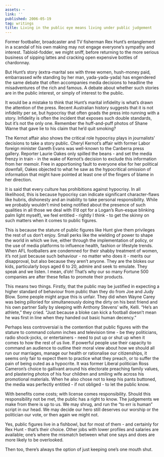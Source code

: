 ```yaml
---
assets: ~
link: ''
published: 2006-05-19
tag: writings
title: Living in the public eye means living under public judgement
---
```

Former footballer, broadcaster and TV fisherman Rex Hunt’s entanglement
in a scandal of his own making may not engage everyone’s sympathy and
interest. Tabloid-fodder, we might sniff, before returning to the more
serious business of sipping lattes and cracking open expensive bottles
of chardonnay.

But Hunt’s story (extra-marital sex with three women, hush-money paid,
embarrassed wife standing by her man, yada-yada-yada) has engendered the
same debate that often accompanies media decisions to headline the
misadventures of the rich and famous. A debate about whether such
stories are in the public interest, or simply of interest to the public.

It would be a mistake to think that Hunt’s marital infidelity is what’s
drawn the attention of the press. Recent Australian history suggests
that it is not infidelity per se, but hypocrisy that often goads the
press into running with a story. Infidelity is often the incident that
exposes such double standards, but it’s not the only one. Remember the
huff-and-puff photos of Shane Warne that gave lie to his claim that he’d
quit smoking?

The Kernot affair also shows the critical role hypocrisy plays in
journalists’ decisions to take a story public. Cheryl Kernot’s affair
with former Labor foreign minister Gareth Evans was well-known to the
Canberra press gallery. Reporter Laurie Oakes only spilled the beans -
and set the media frenzy in train - in the wake of Kernot’s decision to
exclude this information from her memoir. Free in apportioning fault to
everyone else for her political downfall, Oakes objected to what he saw
as the hypocritical omission of information that might have pointed at
least one of the fingers of blame in her direction.

It is said that every culture has prohibitions against hypocrisy. In all
likelihood, this is because hypocrisy can indicate significant
character-flaws like hubris, dishonesty and an inability to take
personal responsibility. While we probably wouldn’t mind being notified
about the presence of such qualities in all those we deal with (I’d opt
for a Logan’s Run-esque blinking palm light myself), we feel entitled -
rightly I think - to get the skinny on such matters when it comes to
public figures.

This is because the stature of public figures like Hunt give them
privileges the rest of us don’t enjoy. Small perks like the wielding of
power to shape the world in which we live, either through the
implementation of policy, or the use of media platforms to influence
health, fashion or lifestyle trends. When AFL footballers are condemned
for their shabby treatment of women, it’s not just because such
behaviour - no matter who does it - merits our disapproval, but also
because they aren’t anyone. They are the blokes our kids, particularly
boys aged 6 to 20, admire and seek to emulate. They speak and we listen.
I mean, d’oh! That’s why our so many Fortune 500 companies are after
these fellas to promote their products.

This means two things. Firstly, that the public may be justified in
expecting a higher standard of behaviour from public than they do from
Joe and Judy Blow. Some people might argue this is unfair. They did when
Wayne Carey was being pilloried for simultaneously doing the dirty on
his best friend and his own partner Sally by sleeping with Anthony
Stevens’ wife, Kelli. “He’s an athlete,” they cried. “Just because a
bloke can kick a football doesn’t mean he was first in line when they
handed out basic human decency.”

Perhaps less controversial is the contention that public figures with
the stature to command column inches and television time - be they
politicians, radio shock-jocks, or entertainers - need to put up or shut
up when it comes to how the rest of us live. If powerful people use
their capacity to command an audience to outline their moral view about
how we should all run our marriages, manage our health or rationalise
our citizenships, it seems only fair to expect them to practice what
they preach, or to suffer the pain of being outed as a hypocrite. It was
former Liberal politician Ross Cameron’s choice to gallivant around his
electorate preaching family values, and plastering photos of his four
children and smiling wife across his promotional materials. When he also
chose not to keep his pants buttoned, the media was perfectly entitled -
if not obliged - to let the public know.

With benefits come costs; with license comes responsibility. Should this
responsibility not be met, the public has a right to know. The
judgements we make from there is up to us. We may shrug, and run the “to
err is human” script in our head. We may decide our hero still deserves
our worship or the politician our vote, or then again we might not.

Yes, public figures live in a fishbowl, but for most of them - and
certainly for Rex Hunt - that’s their choice. Other jobs with lower
profiles and salaries are available; one’s where the mismatch between
what one says and does are more likely to be overlooked.

Then too, there’s always the option of just keeping one’s one mouth
shut.
